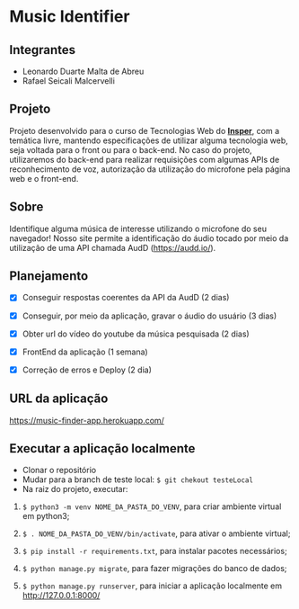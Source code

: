 # Music Identifier

## Integrantes

* Leonardo Duarte Malta de Abreu
* Rafael Seicali Malcervelli

## Projeto

Projeto desenvolvido para o curso de Tecnologias Web do <a href="https://www.insper.edu.br/en/"><b>Insper</b></a>, com a temática livre, mantendo especificações de utilizar alguma tecnologia web, seja voltada para o front ou para o back-end. No caso do projeto, utilizaremos do back-end para realizar requisições com algumas APIs de reconhecimento de voz, autorização da utilização do microfone pela página web e o front-end.

## Sobre

Identifique alguma música de interesse utilizando o microfone do seu navegador! Nosso site permite a identificação do áudio tocado por meio da utilização de uma API chamada AudD (<https://audd.io/>).


## Planejamento 

- [x] Conseguir respostas coerentes da API da AudD (2 dias)
- [x] Conseguir, por meio da aplicação, gravar o áudio do usuário (3 dias)
- [x] Obter url do vídeo do youtube da música pesquisada (2 dias)
- [X] FrontEnd da aplicação (1 semana)
- [X] Correção de erros e Deploy (2 dia)


## URL da aplicação

<https://music-finder-app.herokuapp.com/>


## Executar a aplicação localmente

* Clonar o repositório
* Mudar para a branch de teste local: `$ git chekout testeLocal`
* Na raiz do projeto, executar: 

1) `$ python3 -m venv NOME_DA_PASTA_DO_VENV`, para criar ambiente virtual em python3;

2) `$ . NOME_DA_PASTA_DO_VENV/bin/activate`, para ativar o ambiente virtual;

3) `$ pip install -r requirements.txt`, para instalar pacotes necessários;

4) `$ python manage.py migrate`, para fazer migrações do banco de dados;

5) `$ python manage.py runserver`, para iniciar a aplicação localmente em <http://127.0.0.1:8000/>